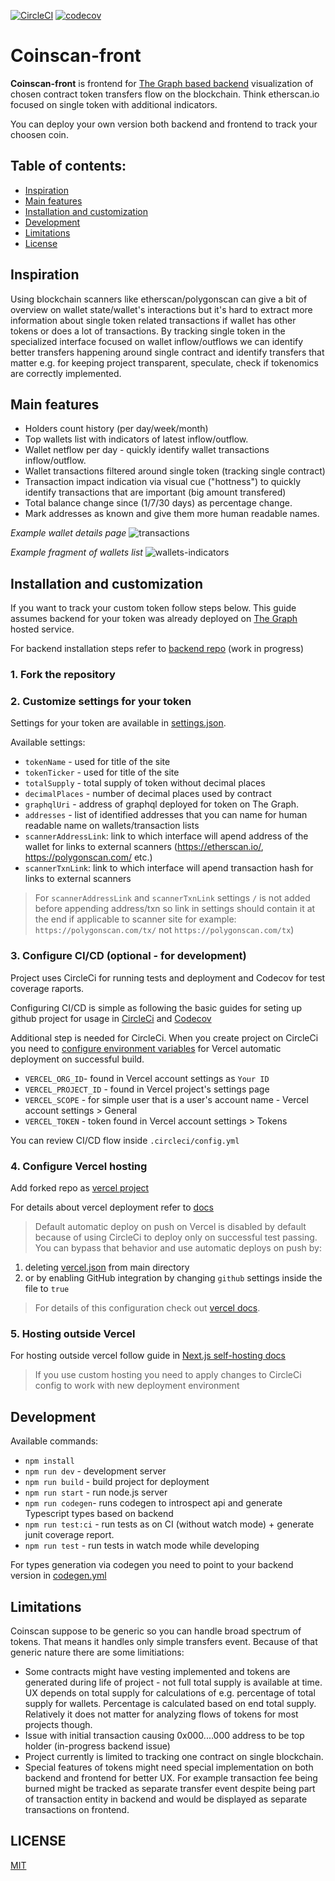 [![CircleCI](https://img.shields.io/circleci/build/github/tourist/coinscan-front/dev)](https://app.circleci.com/pipelines/github/tourist/coinscan-front)
[![codecov](https://codecov.io/gh/tourist/coinscan-front/branch/dev/graph/badge.svg)](https://codecov.io/gh/tourist/coinscan-front)


# Coinscan-front

**Coinscan-front** is frontend for [The Graph based backend](https://github.com/tourist/coinscan-champ "The Graph based backend") visualization of chosen contract token transfers flow on the blockchain. Think etherscan.io focused on single token with additional indicators.

You can deploy your own version both backend and frontend to track your choosen coin.

## Table of contents:


- [Inspiration](#inspiration)
- [Main features](#main-features)
- [Installation and customization](#installation-and-customization)
- [Development](#development)
- [Limitations](#limitations)
- [License](#license)

## Inspiration

Using blockchain scanners like etherscan/polygonscan can give a bit of overview on wallet state/wallet's interactions but it's hard to extract more information about single token related transactions if wallet has other tokens or does a lot of transactions. By tracking single token in the specialized interface focused on wallet inflow/outflows we can identify better transfers happening around single contract and identify transfers that matter e.g. for keeping project transparent, speculate, check if tokenomics are correctly implemented.

## Main features



- Holders count history (per day/week/month)
- Top wallets list with indicators of latest inflow/outflow.
- Wallet netflow per day - quickly identify wallet transactions inflow/outflow.
- Wallet transactions filtered around single token (tracking single contract)
- Transaction impact indication via visual cue ("hottness") to quickly identify transactions that are important (big amount transfered)
- Total balance change since (1/7/30 days) as percentage change.
- Mark addresses as known and give them more human readable names.


*Example wallet details page*
![transactions](https://user-images.githubusercontent.com/356700/189219062-cb7eafb2-fb6d-44c8-80c7-569ec1d9f435.png)


*Example fragment of wallets list*
![wallets-indicators](https://user-images.githubusercontent.com/356700/189219860-61516ead-8167-444d-aa6f-5f45871eb93a.png)


## Installation and customization

If you want to track your custom token follow steps below.
This guide assumes backend for your token was already deployed on [The Graph](https://thegraph.com/en/) hosted service.

For backend installation steps refer to [backend repo](https://github.com/tourist/coinscan-champ "backend repo") (work in progress)

### 1. Fork the repository

### 2. Customize settings for your token

Settings for your token are available in [settings.json](settings.json).

Available settings:
- `tokenName` - used for title of the site
- `tokenTicker` - used for title of the site
- `totalSupply` - total supply of token without decimal places
- `decimalPlaces` - number of decimal places used by contract
- `graphqlUri` - address of graphql deployed for token on The Graph.
- `addresses` - list of identified addresses that you can name for human readable name on wallets/transaction lists
- `scannerAddressLink`: link to which interface will apend address of the wallet for links to external scanners (https://etherscan.io/, https://polygonscan.com/ etc.)
- `scannerTxnLink`: link to which interface will apend transaction hash for links to external scanners
 
> For `scannerAddressLink` and `scannerTxnLink` settings `/` is not added before appending address/txn so link in settings should contain it at the end if applicable to scanner site for example: `https://polygonscan.com/tx/` not `https://polygonscan.com/tx`)


### 3. Configure CI/CD (optional - for development)

Project uses CircleCi for running tests and deployment and Codecov for test coverage raports.

Configuring CI/CD is simple as following the basic guides for seting up github project for usage in [CircleCi](https://circleci.com/docs/github-integration "CircleCi") and [Codecov](https://docs.codecov.com/docs/quick-start "Codecov")

Additional step is needed for CircleCi. When you create project on CircleCi you need to  [configure environment variables](https://circleci.com/docs/env-vars#setting-an-environment-variable-in-a-project "configure environment variables") for Vercel automatic deployment on successful build.

- `VERCEL_ORG_ID`- found in Vercel account settings as `Your ID`
- `VERCEL_PROJECT_ID` - found in Vercel project's settings page
- `VERCEL_SCOPE` - for simple user that is a user's account name - Vercel account settings > General
- `VERCEL_TOKEN` - token found in Vercel account settings > Tokens

You can review CI/CD flow inside `.circleci/config.yml`


### 4. Configure Vercel hosting

Add forked repo as [vercel project](https://vercel.com/new "vercel project")

For details about vercel deployment refer to [docs](https://vercel.com/docs/concepts/projects/overview "docs")

> Default automatic deploy on push on Vercel is disabled by default because of using CircleCi to deploy only on successful test passing.
You can bypass that behavior and use automatic deploys on push by:
1. deleting [vercel.json](vercel.json) from main directory
2. or by enabling GitHub integration by changing `github` settings inside the file to `true`
>
>For details of this configuration check out [vercel docs](https://vercel.com/docs/project-configuration#git-configuration/github-enabled "vercel docs").


### 5. Hosting outside Vercel

For hosting outside vercel follow guide in [Next.js self-hosting docs](https://nextjs.org/docs/deployment#self-hosting "nextjs docs")

> If you use custom hosting you need to apply changes to CircleCi config to work with new deployment environment


## Development

Available commands:

- `npm install`
- `npm run dev` - development server
- `npm run build` - build project for deployment
- `npm run start` - run node.js server
- `npm run codegen`- runs codegen to introspect api and generate Typescript types based on backend
- `npm run test:ci` - run tests as on CI (without watch mode) + generate junit coverage report.
- `npm run test` - run tests in watch mode while developing

For types generation via codegen you need to point to your backend version in [codegen.yml](codegen.yml)


## Limitations

Coinscan suppose to be generic so you can handle broad spectrum of tokens. That means it handles only simple transfers event. Because of that generic nature there are some limitiations:

- Some contracts might have vesting implemented and tokens are generated during life of project - not full total supply is available at time. UX depends on total supply for calculations of e.g. percentage of total supply for wallets. Percentage is calculated based on end total supply. Relatively it does not matter for analyzing flows of tokens for most projects though.
- Issue with initial transaction causing 0x000....000 address to be top holder (in-progress backend issue)
- Project currently is limited to tracking one contract on single blockchain.
- Special features of tokens might need special implementation on both backend and frontend for better UX. For example transaction fee being burned might be tracked as separate transfer event despite being part of transaction entity in backend and would be displayed as separate transactions on frontend.

## LICENSE

[MIT](LICENSE)
